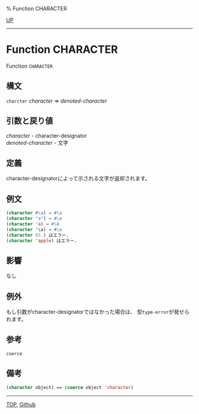 % Function CHARACTER

[UP](13.2.html)  

---

# Function CHARACTER


Function `CHARACTER`


## 構文

`charcter` *character* => *denoted-character*


## 引数と戻り値

*character* - character-designator  
*denoted-character* - 文字


## 定義

character-designatorによって示される文字が返却されます。


## 例文

```lisp
(character #\a) → #\a
(character "a") → #\a
(character 'a) → #\A
(character '\a) → #\a
(character 65.) はエラー.
(character 'apple) はエラー.
```


## 影響

なし


## 例外

もし引数がcharacter-designatorではなかった場合は、
型`type-error`が発せられます。


## 参考

`coerce`


## 備考

```lisp
(character object) == (coerce object 'character)
```


---
[TOP](index.html),  [Github](https://github.com/nptcl/npt-japanese)


